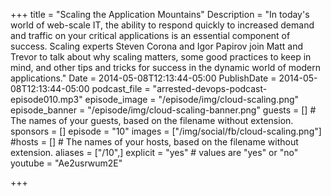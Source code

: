 +++
title = "Scaling the Application Mountains"
Description = "In today's world of web-scale IT, the ability to respond quickly to increased demand and traffic on your critical applications is an essential component of success. Scaling experts Steven Corona and Igor Papirov join Matt and Trevor to talk about why scaling matters, some good practices to keep in mind, and other tips and tricks for success in the dynamic world of modern applications."
Date = 2014-05-08T12:13:44-05:00
PublishDate = 2014-05-08T12:13:44-05:00
podcast_file = "arrested-devops-podcast-episode010.mp3"
episode_image = "/episode/img/cloud-scaling.png"
episode_banner = "/episode/img/cloud-scaling-banner.png"
guests = [] # The names of your guests, based on the filename without extension.
sponsors = []
episode = "10"
images = ["/img/social/fb/cloud-scaling.png"]
#hosts = [] # The names of your hosts, based on the filename without extension.
aliases = ["/10",]
explicit = "yes" # values are "yes" or "no"
youtube = "Ae2usrwum2E"

+++

